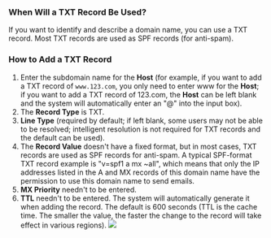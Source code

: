 ### When Will a TXT Record Be Used?
If you want to identify and describe a domain name, you can use a TXT record. Most TXT records are used as SPF records (for anti-spam).
### How to Add a TXT Record
1. Enter the subdomain name for the **Host** (for example, if you want to add a TXT record of `www.123.com`, you only need to enter www for the **Host**; if you want to add a TXT record of 123.com, the **Host** can be left blank and the system will automatically enter an "@" into the input box).
2. The **Record Type** is TXT.
3. **Line Type** (required by default; if left blank, some users may not be able to be resolved; intelligent resolution is not required for TXT records and the default can be used).
4. The **Record Value** doesn't have a fixed format, but in most cases, TXT records are used as SPF records for anti-spam. A typical SPF-format TXT record example is "v=spf1 a mx ~all", which means that only the IP addresses listed in the A and MX records of this domain name have the permission to use this domain name to send emails.
5. **MX Priority** needn't to be entered.
6. **TTL** needn't to be entered. The system will automatically generate it when adding the record. The default is 600 seconds (TTL is the cache time. The smaller the value, the faster the change to the record will take effect in various regions).
![](//mc.qcloudimg.com/static/img/77b55e2f5fb0263fc5ff1cb13fb442cb/image.png)
